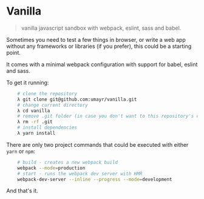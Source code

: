 # Vanilla
> vanilla javascript sandbox with webpack, eslint, sass and babel.


Sometimes you need to test a few things in browser, or write a web app without any frameworks or libraries (if you 
prefer), this could be a starting point. 

It comes with a minimal webpack configuration with support for babel, eslint and sass.

To get it running:
```bash
    # clone the repository
    λ git clone git@github.com:umayr/vanilla.git
    # change current directory
    λ cd vanilla
    # remove .git folder (in case you don't want to this repository's commits)
    λ rm -rf .git
    # install dependencies
    λ yarn install
```

There are only two project commands that could be executed with either `yarn` or `npm`:

```bash
    # build - creates a new webpack build
    webpack --mode=production
    # start - runs the webpack dev server with HMR
    webpack-dev-server --inline --progress --mode=development
```

And that's it. 